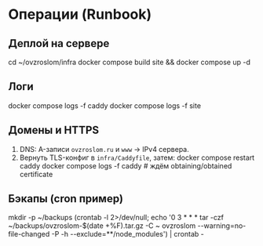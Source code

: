# Операции (Runbook)

## Деплой на сервере
cd ~/ovzroslom/infra
docker compose build site && docker compose up -d

## Логи
docker compose logs -f caddy
docker compose logs -f site

## Домены и HTTPS
1) DNS: A-записи `ovzroslom.ru` и `www` → IPv4 сервера.
2) Вернуть TLS-конфиг в `infra/Caddyfile`, затем:
docker compose restart caddy
docker compose logs -f caddy   # ждём obtaining/obtained certificate

## Бэкапы (cron пример)
mkdir -p ~/backups
(crontab -l 2>/dev/null; echo '0 3 * * * tar -czf ~/backups/ovzroslom-$(date +\%F).tar.gz -C ~ ovzroslom --warning=no-file-changed -P -h --exclude=**/node_modules') | crontab -
